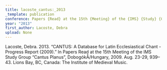```yaml
---
title: lacoste_cantus:_2013
_template: publication
conference: Papers {Read} at the 15th {Meeting} of the {IMS} {Study} {Group} '{Cantus} {Planus}', {DobogókÅ}/{Hungary}, 2009. {Aug}. 23-29
year: "2013"
first_author: Lacoste, Debra
upload: None
---
```

Lacoste, Debra. 2013. “CANTUS: A Database for Latin Ecclesiastical Chant - Progress Report (2009).” In Papers Read at the 15th Meeting of the IMS Study Group “Cantus Planus”, DobogókÅ/Hungary, 2009. Aug. 23-29, 939–43. Lions Bay, BC, Canada: The Institute of Medieval Music.